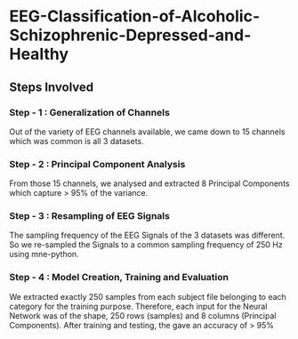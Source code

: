 # EEG-Classification-of-Alcoholic-Schizophrenic-Depressed-and-Healthy

## Steps Involved 

### Step - 1 : Generalization of Channels 
Out of the variety of EEG channels available, we came down to 15 channels which was common is all 3 datasets. 

### Step - 2 : Principal Component Analysis 
From those 15 channels, we analysed and extracted 8 Principal Components which capture > 95% of the variance. 

### Step - 3 : Resampling of EEG Signals 
The sampling frequency of the EEG Signals of the 3 datasets was different. So we re-sampled the Signals to a common sampling frequency of 250 Hz using mne-python.

### Step - 4 : Model Creation, Training and Evaluation
We extracted exactly 250 samples from each subject file belonging to each category for the training purpose. Therefore, each input for the Neural Network was of the shape, 250 rows (samples) and 8 columns (Principal Components). After training and testing, the gave an accuracy of > 95% 

